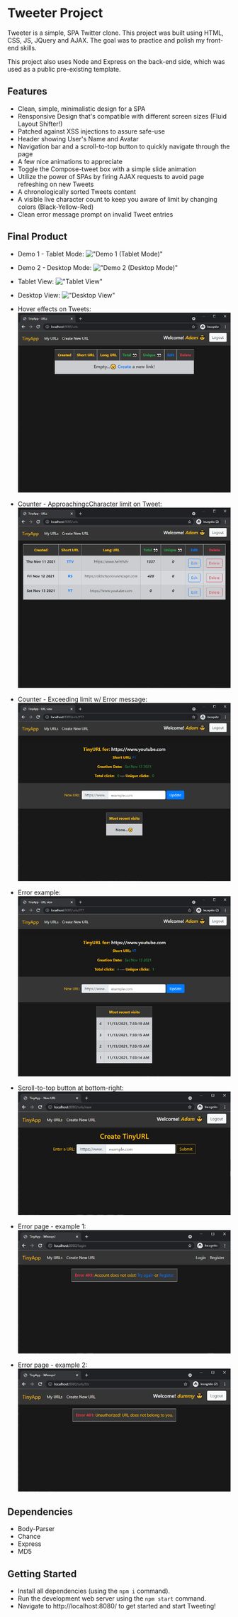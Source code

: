# Tweeter Project

Tweeter is a simple, SPA Twitter clone. This project was built using HTML, CSS, JS, JQuery and AJAX. The goal was to practice and polish my front-end skills. 

This project also uses Node and Express on the back-end side, which was used as a public pre-existing template.

## Features

- Clean, simple, minimalistic design for a SPA
- Rensponsive Design that's compatible with different screen sizes (Fluid Layout Shifter!)
- Patched against XSS injections to assure safe-use
- Header showing User's Name and Avatar
- Navigation bar and a scroll-to-top button to quickly navigate through the page
- A few nice animations to appreciate
- Toggle the Compose-tweet box with a simple slide animation
- Utilize the power of SPAs by firing AJAX requests to avoid page refreshing on new Tweets
- A chronologically sorted Tweets content
- A visible live character count to keep you aware of limit by changing colors (Black-Yellow-Red)
- Clean error message prompt on invalid Tweet entries

## Final Product

- Demo 1 - Tablet Mode:
!["Demo 1 (Tablet Mode)"](https://i.imgur.com/DRpbxPq.gif)

- Demo 2 - Desktop Mode:
!["Demo 2 (Desktop Mode)"](https://i.imgur.com/RnrKRDy.gif)

- Tablet View:
!["Tablet View"](https://i.imgur.com/RnrKRDy.gif)

- Desktop View:
!["Desktop View"](https://i.imgur.com/RnrKRDy.gif)

- Hover effects on Tweets:
!["Hover effects on Tweets"](https://github.com/adamhirzalla/tinyapp/blob/master/docs/empty_urls.png)

- Counter - ApproachingcCharacter limit on Tweet:
!["Counter-yellow"](https://github.com/adamhirzalla/tinyapp/blob/master/docs/urls_page.png)

- Counter - Exceeding limit w/ Error message:
!["Counter-error"](https://github.com/adamhirzalla/tinyapp/blob/master/docs/edit_page.png)

- Error example:
!["Error example"](https://github.com/adamhirzalla/tinyapp/blob/master/docs/edit_page_2.png)

- Scroll-to-top button at bottom-right:
!["Scroll-to-top"](https://github.com/adamhirzalla/tinyapp/blob/master/docs/create_page.png)

- Error page - example 1:
!["Error page - example 1"](https://github.com/adamhirzalla/tinyapp/blob/master/docs/error_page_example.png)

- Error page - example 2:
!["Error page - example 2"](https://github.com/adamhirzalla/tinyapp/blob/master/docs/error_page_example_2.png)

## Dependencies

- Body-Parser
- Chance
- Express
- MD5

## Getting Started

- Install all dependencies (using the `npm i` command).
- Run the development web server using the `npm start` command.
- Navigate to http://localhost:8080/ to get started and start Tweeting!